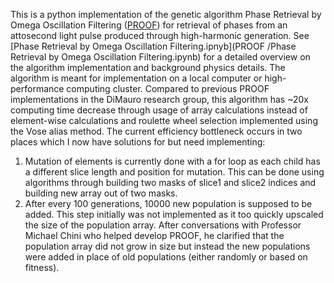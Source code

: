 This is a python implementation of the genetic algorithm Phase Retrieval by Omega Oscillation Filtering ([PROOF](https://opg.optica.org/oe/fulltext.cfm?uri=oe-18-12-13006&id=199923)) for retrieval of phases from an attosecond light pulse produced through high-harmonic generation. See [Phase Retrieval by Omega Oscillation Filtering.ipnyb](PROOF
/Phase Retrieval by Omega Oscillation Filtering.ipynb) for a detailed overview on the algorithm implementation and background physics details. The algorithm is meant for implementation on a local computer or high-performance computing cluster. Compared to previous PROOF implementations in the DiMauro research group, this algorithm has ~20x computing time decrease through usage of array calculations instead of element-wise calculations and roulette wheel selection implemented using the Vose alias method. The current efficiency bottleneck occurs in two places which I now have solutions for but need implementing:
1. Mutation of elements is currently done with a for loop as each child has a different slice length and position for mutation. This can be done using algorithms through building two masks of slice1 and slice2 indices and building new array out of two masks.
2. After every 100 generations, 10000 new population is supposed to be added. This step initially was not implemented as it too quickly upscaled the size of the population array. After conversations with Professor Michael Chini who helped develop PROOF, he clarified that the population array did not grow in size but instead the new populations were added in place of old populations (either randomly or based on fitness).
